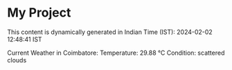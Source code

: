# My Project

This content is dynamically generated in Indian Time (IST): 2024-02-02 12:48:41 IST


Current Weather in Coimbatore:
Temperature: 29.88 °C
Condition: scattered clouds
